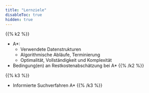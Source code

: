 ```yaml
---
title: "Lernziele"
disableToc: true
hidden: true
---
```



{{% k2 %}}
*   A*:
    *   Verwendete Datenstrukturen
    *   Algorithmische Abläufe, Terminierung
    *   Optimalität, Vollständigkeit und Komplexität
*   Bedingung(en) an Restkostenabschätzung bei A\*
{{% /k2 %}}

{{% k3 %}}
*   Informierte Suchverfahren A*
{{% /k3 %}}

